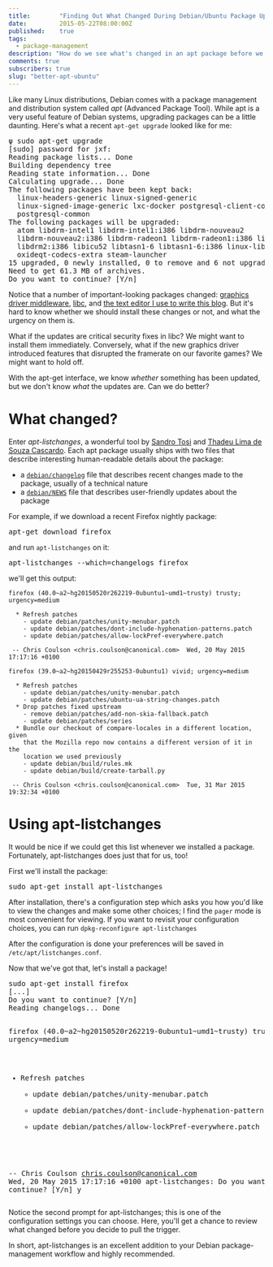 ```yaml
---
title:        "Finding Out What Changed During Debian/Ubuntu Package Upgrades"
date:         2015-05-22T08:00:00Z
published:    true
tags:
  - package-management
description: "How do we see what's changed in an apt package before we install it?"
comments: true
subscribers: true
slug: "better-apt-ubuntu"
---
```


Like many Linux distributions, Debian comes with a package management and distribution system called _apt_ (Advanced Package Tool). While apt is  a very useful feature of Debian systems, upgrading packages can be a little daunting. Here's what a recent <code class="shell">apt-get upgrade</code> looked like for me:

<div class="shell">
<pre>
ψ sudo apt-get upgrade
[sudo] password for jxf:
Reading package lists... Done
Building dependency tree
Reading state information... Done
Calculating upgrade... Done
The following packages have been kept back:
  linux-headers-generic linux-signed-generic
  linux-signed-image-generic lxc-docker postgresql-client-common
  postgresql-common
The following packages will be upgraded:
  atom libdrm-intel1 libdrm-intel1:i386 libdrm-nouveau2
  libdrm-nouveau2:i386 libdrm-radeon1 libdrm-radeon1:i386 libdrm2
  libdrm2:i386 libicu52 libtasn1-6 libtasn1-6:i386 linux-libc-dev
  oxideqt-codecs-extra steam-launcher
15 upgraded, 0 newly installed, 0 to remove and 6 not upgraded.
Need to get 61.3 MB of archives.
Do you want to continue? [Y/n]
</pre>
</div>


Notice that a number of important-looking packages changed: [graphics driver middleware](https://01.org/linuxgraphics/community/libdrm), [libc](http://en.wikipedia.org/wiki/C_standard_library), and [the text editor I use to write this blog](https://atom.io/). But it's hard to know whether we should install these changes or not, and what the urgency on them is.

What if the updates are critical security fixes in libc? We might want to install them immediately. Conversely, what if the new graphics driver introduced features that disrupted the framerate on our favorite games? We might want to hold off.

With the apt-get interface, we know _whether_ something has been updated, but we don't know _what_ the updates are. Can we do better?

# What changed?

Enter _apt-listchanges_, a wonderful tool by [Sandro Tosi](https://twitter.com/sandrotosi) and [Thadeu Lima de Souza Cascardo](http://cascardo.info/). Each apt package usually ships with two files that describe interesting human-readable details about the package:

* a [`debian/changelog`](https://www.debian.org/doc/manuals/maint-guide/dreq.en.html#changelog) file that describes recent changes made to the package, usually of a technical nature
* a [`debian/NEWS`](https://www.debian.org/doc/manuals/maint-guide/dother.en.html#news) file that describes user-friendly updates about the package

For example, if we download a recent Firefox nightly package:

<div class="shell">
<pre>
apt-get download firefox
</pre>
</div>


and run `apt-listchanges` on it:

<div class="shell">
<pre>
apt-listchanges --which=changelogs firefox
</pre>
</div>


we'll get this output:

```
firefox (40.0~a2~hg20150520r262219-0ubuntu1~umd1~trusty) trusty; urgency=medium

  * Refresh patches
    - update debian/patches/unity-menubar.patch
    - update debian/patches/dont-include-hyphenation-patterns.patch
    - update debian/patches/allow-lockPref-everywhere.patch

 -- Chris Coulson <chris.coulson@canonical.com>  Wed, 20 May 2015 17:17:16 +0100

firefox (39.0~a2~hg20150429r255253-0ubuntu1) vivid; urgency=medium

  * Refresh patches
    - update debian/patches/unity-menubar.patch
    - update debian/patches/ubuntu-ua-string-changes.patch
  * Drop patches fixed upstream
    - remove debian/patches/add-non-skia-fallback.patch
    - update debian/patches/series
  * Bundle our checkout of compare-locales in a different location, given
    that the Mozilla repo now contains a different version of it in the
    location we used previously
    - update debian/build/rules.mk
    - update debian/build/create-tarball.py

 -- Chris Coulson <chris.coulson@canonical.com>  Tue, 31 Mar 2015 19:32:34 +0100
```

# Using apt-listchanges

It would be nice if we could get this list whenever we installed a package. Fortunately, apt-listchanges does just that for us, too!

First we'll install the package:

<div class="shell">
<pre>
sudo apt-get install apt-listchanges
</pre>
</div>


After installation, there's a configuration step which asks you how you'd like to view the changes and make some other choices; I find the `pager` mode is most convenient for viewing. If you want to revisit your configuration choices, you can run <code class="shell">dpkg-reconfigure apt-listchanges</code>

After the configuration is done your preferences will be saved in `/etc/apt/listchanges.conf`.

Now that we've got that, let's install a package!

<div class="shell">
<pre>
sudo apt-get install firefox
[...]
Do you want to continue? [Y/n]
Reading changelogs... Done

firefox (40.0~a2~hg20150520r262219-0ubuntu1~umd1~trusty) trusty; urgency=medium
  * Refresh patches
    - update debian/patches/unity-menubar.patch
    - update debian/patches/dont-include-hyphenation-patterns.patch
    - update debian/patches/allow-lockPref-everywhere.patch

 -- Chris Coulson <chris.coulson@canonical.com>  Wed, 20 May 2015 17:17:16 +0100
apt-listchanges: Do you want to continue? [Y/n] y
</pre>
</div>

Notice the second prompt for apt-listchanges; this is one of the configuration settings you can choose. Here, you'll get a chance to review what changed before you decide to pull the trigger.

In short, apt-listchanges is an excellent addition to your Debian package-management workflow and highly recommended.
